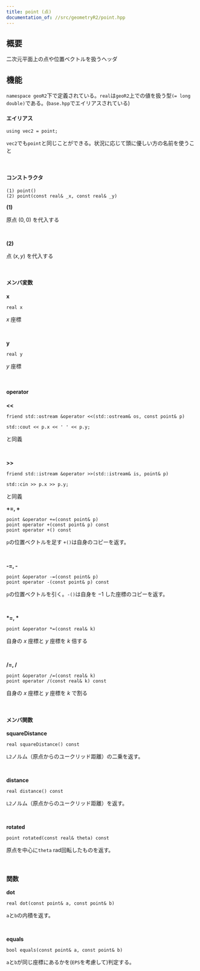 ```yaml
---
title: point (点)
documentation_of: //src/geometryR2/point.hpp
---
```


## 概要

二次元平面上の点や位置ベクトルを扱うヘッダ

## 機能

`namespace geoR2`下で定義されている。`real`は`geoR2`上での値を扱う型`(= long double)`である。(`base.hpp`でエイリアスされている)

#### エイリアス
```
using vec2 = point;
```

`vec2`でも`point`と同じことができる。状況に応じて頭に優しい方の名前を使うこと

<br />

#### コンストラクタ
```
(1) point()
(2) point(const real& _x, const real& _y) 
```

**(1)**

原点 $(0, 0)$ を代入する

<br />

**(2)**

点 $(x, y)$ を代入する

<br />

#### メンバ変数

**x**
```
real x
```
$x$ 座標

<br />

**y**
```
real y
```
$y$  座標

<br />

#### operator

**<<**
```
friend std::ostream &operator <<(std::ostream& os, const point& p)
```
```
std::cout << p.x << ' ' << p.y;
```
と同義

<br />

**>>**
```
friend std::istream &operator >>(std::istream& is, point& p)
```
```
std::cin >> p.x >> p.y;
```
と同義

**+=, +**
```
point &operator +=(const point& p)
point operator +(const point& p) const
point operator +() const
```

`p`の位置ベクトルを足す `+()`は自身のコピーを返す。

<br />

**-=, -**
```
point &operator -=(const point& p)
point operator -(const point& p) const
```

`p`の位置ベクトルを引く。`-()`は自身を $-1$ した座標のコピーを返す。

<br />

<b>*=, *</b>
```
point &operator *=(const real& k)
```

自身の $x$ 座標と $y$ 座標を $k$ 倍する

<br />

**/=, /**
```
point &operator /=(const real& k)
point operator /(const real& k) const
```

自身の $x$ 座標と $y$ 座標を $k$ で割る

<br />

#### メンバ関数

**squareDistance**
```
real squareDistance() const
```

`L2`ノルム（原点からのユークリッド距離）の二乗を返す。

<br />

**distance**
```
real distance() const
```

`L2`ノルム（原点からのユークリッド距離）を返す。

<br />

**rotated**
```
point rotated(const real& theta) const
```
原点を中心に`theta` rad回転したものを返す。

<br />

### 関数

**dot**
```
real dot(const point& a, const point& b)
```
`a`と`b`の内積を返す。

<br />

**equals**
```
bool equals(const point& a, const point& b)
```
`a`と`b`が同じ座標にあるかを(`EPS`を考慮して)判定する。
